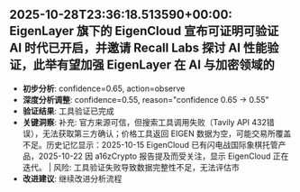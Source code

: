 
## 2025-10-28T23:36:18.513590+00:00: EigenLayer 旗下的 EigenCloud 宣布可证明可验证 AI 时代已开启，并邀请 Recall Labs 探讨 AI 性能验证，此举有望加强 EigenLayer 在 AI 与加密领域的
- **初步分析**: confidence=0.65, action=observe
- **深度分析调整**: confidence=0.55, reason="confidence 0.65 → 0.55"
- **验证结果**: 工具验证已完成
- **关键洞察**: 补充: 官方来源可信，但搜索工具调用失败（Tavily API 432错误），无法获取第三方确认；价格工具返回 EIGEN 数据为空，可能交易所覆盖不足。历史记忆显示：2025-10-15 EigenCloud 已有闪电战国际象棋托管产品，2025-10-22 因 a16zCrypto 报告提及而受关注，显示 EigenCloud 正在迭代。 | 风险: 工具验证失败导致数据完整性不足，无法评估市
- **改进建议**: 继续改进分析流程

